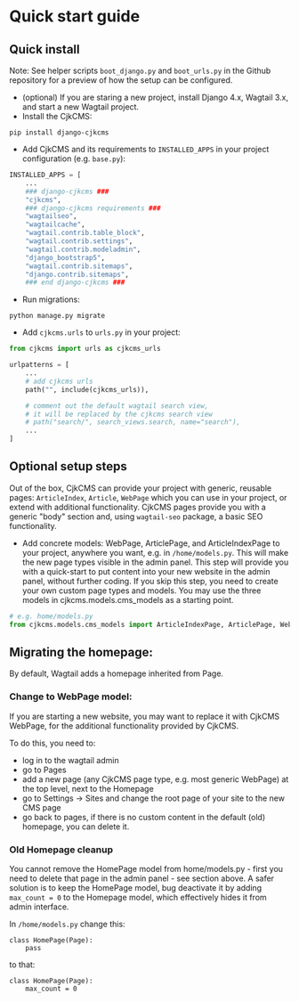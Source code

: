 # Quick start guide

## Quick install

Note: See helper scripts ```boot_django.py``` and ```boot_urls.py``` in the Github repository for a preview of how the setup can be configured.

* (optional) If you are staring a new project, install Django 4.x, Wagtail 3.x, and start a new Wagtail project.
* Install the CjkCMS:
```
pip install django-cjkcms
```

* Add CjkCMS and its requirements to ```INSTALLED_APPS``` in your project configuration (e.g. ```base.py```):
```python
INSTALLED_APPS = [
    ...
    ### django-cjkcms ###
    "cjkcms",
    ### django-cjkcms requirements ###
    "wagtailseo",
    "wagtailcache",
    "wagtail.contrib.table_block",
    "wagtail.contrib.settings",
    "wagtail.contrib.modeladmin",
    "django_bootstrap5",
    "wagtail.contrib.sitemaps",
    "django.contrib.sitemaps",
    ### end django-cjkcms ###
```
* Run migrations:
```
python manage.py migrate
```
* Add ```cjkcms.urls``` to ```urls.py``` in your project:
```python
from cjkcms import urls as cjkcms_urls

urlpatterns = [
    ...
    # add cjkcms urls
    path("", include(cjkcms_urls)),

    # comment out the default wagtail search view,
    # it will be replaced by the cjkcms search view
    # path("search/", search_views.search, name="search"),
    ...
]
```

## Optional setup steps

Out of the box, CjkCMS can provide your project with generic, reusable pages:
`ArticleIndex`, `Article`, `WebPage` which you can use in your project, or extend with additional functionality. CjkCMS pages provide you with a generic "body" section and, using ```wagtail-seo``` package, a basic SEO functionality.

* Add concrete models: WebPage, ArticlePage, and ArticleIndexPage to your project, anywhere you want, e.g. 
in ```/home/models.py```. This will make the new page types visible in the admin panel. 
This step will provide you with a quick-start to put content into your new website in the admin panel, without further coding. If you skip this step, you need to create your own custom page types and models. You may use the three models in cjkcms.models.cms_models as a starting point. 
```python
# e.g. home/models.py
from cjkcms.models.cms_models import ArticleIndexPage, ArticlePage, WebPage
```

## Migrating the homepage: 

By default, Wagtail adds a homepage inherited from Page. 

### Change to WebPage model:

If you are starting a new website, you may want to replace it with CjkCMS WebPage, for the additional functionality provided by CjkCMS. 

To do this, you need to:
- log in to the wagtail admin
- go to Pages
- add a new page (any CjkCMS page type, e.g. most generic WebPage) at the top level, next to the Homepage
- go to Settings -> Sites and change the root page of your site to the new CMS page
- go back to pages, if there is no custom content in the default (old) homepage, you can delete it.

### Old Homepage cleanup

You cannot remove the HomePage model from home/models.py - first you need to delete that page in the admin panel - see section above. A safer solution is to keep the HomePage model, bug deactivate it by adding `max_count = 0` to the Homepage model, which effectively hides it from admin interface.

In `/home/models.py` change this:

```
class HomePage(Page):
    pass
```

to that:

```
class HomePage(Page):
    max_count = 0
```